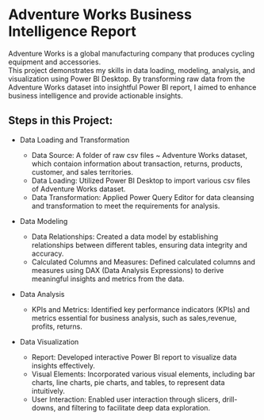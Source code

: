 # Adventure Works Business Intelligence Report
Adventure Works is a global manufacturing company that produces cycling equipment and accessories.  <br/>
This project demonstrates my skills in data loading, modeling, analysis, and visualization using Power BI Desktop. By transforming raw data from the Adventure Works dataset into insightful Power BI report, I aimed to enhance business intelligence and provide actionable insights.

## Steps in this Project:
- Data Loading and Transformation
  - Data Source: A folder of raw csv files ~ Adventure Works dataset, which contaion information about transaction, returns, products, customer, and sales territories.
  - Data Loading: Utilized Power BI Desktop to import various csv files of Adventure Works dataset.
  - Data Transformation: Applied Power Query Editor for data cleansing and transformation to meet the requirements for analysis.

- Data Modeling
  - Data Relationships: Created a data model by establishing relationships between different tables, ensuring data integrity and accuracy.
  - Calculated Columns and Measures: Defined calculated columns and measures using DAX (Data Analysis Expressions) to derive meaningful insights and metrics from the data.

- Data Analysis
  - KPIs and Metrics: Identified key performance indicators (KPIs) and metrics essential for business analysis, such as sales,revenue, profits, returns.

- Data Visualization
  - Report: Developed interactive Power BI report to visualize data insights effectively.
  - Visual Elements: Incorporated various visual elements, including bar charts, line charts, pie charts, and tables, to represent data intuitively.
  - User Interaction: Enabled user interaction through slicers, drill-downs, and filtering to facilitate deep data exploration.
